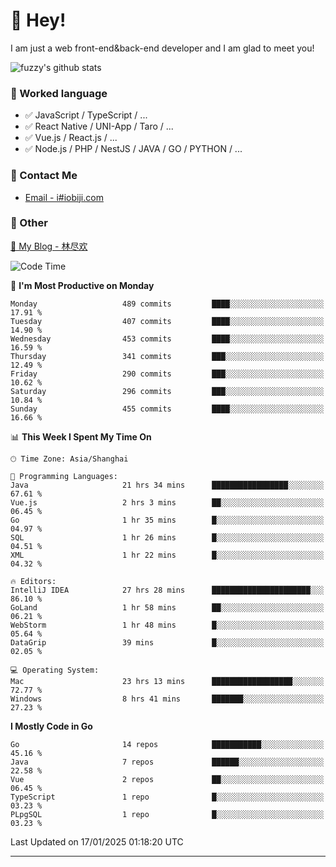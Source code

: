 # 👋 Hey!

I am just a web front-end&back-end developer and I am glad to meet you!

![fuzzy's github stats](https://github-readme-stats.vercel.app/api?username=JaydenForYou&&show_icons=true&&title_color=1abc9c&&icon_color=1abc9c)


### 📝 Worked language

- ✅ JavaScript / TypeScript / ...
- ✅ React Native / UNI-App / Taro / ...
- ✅ Vue.js / React.js / ...
- ✅ Node.js / PHP / NestJS / JAVA / GO / PYTHON / ...

### 📮 Contact Me

- [Email - i#iobiji.com](mailto:i@iobiji.com)


### 🤪 Other

[📌 My Blog - 林尽欢](https://iobiji.com)

<!--START_SECTION:waka-->
![Code Time](http://img.shields.io/badge/Code%20Time-1%2C497%20hrs%2018%20mins-blue)

📅 **I'm Most Productive on Monday** 

```text
Monday                   489 commits         ████░░░░░░░░░░░░░░░░░░░░░   17.91 % 
Tuesday                  407 commits         ████░░░░░░░░░░░░░░░░░░░░░   14.90 % 
Wednesday                453 commits         ████░░░░░░░░░░░░░░░░░░░░░   16.59 % 
Thursday                 341 commits         ███░░░░░░░░░░░░░░░░░░░░░░   12.49 % 
Friday                   290 commits         ███░░░░░░░░░░░░░░░░░░░░░░   10.62 % 
Saturday                 296 commits         ███░░░░░░░░░░░░░░░░░░░░░░   10.84 % 
Sunday                   455 commits         ████░░░░░░░░░░░░░░░░░░░░░   16.66 % 
```


📊 **This Week I Spent My Time On** 

```text
🕑︎ Time Zone: Asia/Shanghai

💬 Programming Languages: 
Java                     21 hrs 34 mins      █████████████████░░░░░░░░   67.61 % 
Vue.js                   2 hrs 3 mins        ██░░░░░░░░░░░░░░░░░░░░░░░   06.45 % 
Go                       1 hr 35 mins        █░░░░░░░░░░░░░░░░░░░░░░░░   04.97 % 
SQL                      1 hr 26 mins        █░░░░░░░░░░░░░░░░░░░░░░░░   04.51 % 
XML                      1 hr 22 mins        █░░░░░░░░░░░░░░░░░░░░░░░░   04.32 % 

🔥 Editors: 
IntelliJ IDEA            27 hrs 28 mins      ██████████████████████░░░   86.10 % 
GoLand                   1 hr 58 mins        ██░░░░░░░░░░░░░░░░░░░░░░░   06.21 % 
WebStorm                 1 hr 48 mins        █░░░░░░░░░░░░░░░░░░░░░░░░   05.64 % 
DataGrip                 39 mins             █░░░░░░░░░░░░░░░░░░░░░░░░   02.05 % 

💻 Operating System: 
Mac                      23 hrs 13 mins      ██████████████████░░░░░░░   72.77 % 
Windows                  8 hrs 41 mins       ███████░░░░░░░░░░░░░░░░░░   27.23 % 
```

**I Mostly Code in Go** 

```text
Go                       14 repos            ███████████░░░░░░░░░░░░░░   45.16 % 
Java                     7 repos             ██████░░░░░░░░░░░░░░░░░░░   22.58 % 
Vue                      2 repos             ██░░░░░░░░░░░░░░░░░░░░░░░   06.45 % 
TypeScript               1 repo              █░░░░░░░░░░░░░░░░░░░░░░░░   03.23 % 
PLpgSQL                  1 repo              █░░░░░░░░░░░░░░░░░░░░░░░░   03.23 % 
```




 Last Updated on 17/01/2025 01:18:20 UTC
<!--END_SECTION:waka-->
---
